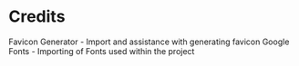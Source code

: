 # Credits
Favicon Generator - Import and assistance with generating favicon
Google Fonts - Importing of Fonts used within the project